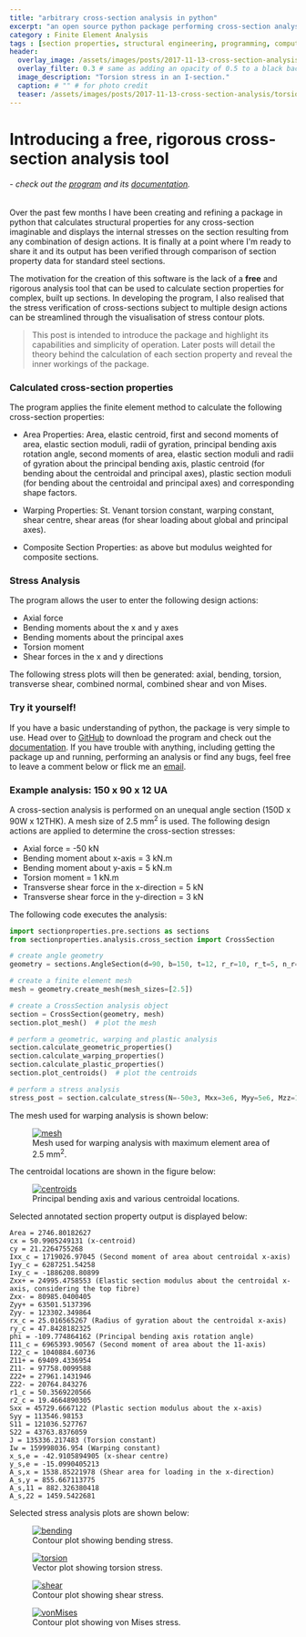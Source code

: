 ```yaml
---
title: "arbitrary cross-section analysis in python"
excerpt: "an open source python package performing cross-section analysis on arbitrary sections"
category : Finite Element Analysis
tags : [section properties, structural engineering, programming, computational mechanics]
header:
  overlay_image: /assets/images/posts/2017-11-13-cross-section-analysis/torsion-stress.png
  overlay_filter: 0.3 # same as adding an opacity of 0.5 to a black background
  image_description: "Torsion stress in an I-section."
  caption: # "" # for photo credit
  teaser: /assets/images/posts/2017-11-13-cross-section-analysis/torsion-stress.png
---
```


# Introducing a free, rigorous cross-section analysis tool

###### - *check out the [program](https://github.com/robbievanleeuwen/section-properties) and its [documentation](https://sectionproperties.readthedocs.io/).*

Over the past few months I have been creating and refining a package in python that calculates structural properties for any cross-section imaginable and displays the internal stresses on the section resulting from any combination of design actions. It is finally at a point where I'm ready to share it and its output has been verified through comparison of section property data for standard steel sections.

The motivation for the creation of this software is the lack of a **free** and rigorous analysis tool that can be used to calculate section properties for complex, built up sections. In developing the program, I also realised that the stress verification of cross-sections subject to multiple design actions can be streamlined through the visualisation of stress contour plots.

>This post is intended to introduce the package and highlight its capabilities and simplicity of operation. Later posts will detail the theory behind the calculation of each section property and reveal the inner workings of the package.

### Calculated cross-section properties

The program applies the finite element method to calculate the following cross-section properties:

* Area Properties: Area, elastic centroid, first and second moments of area, elastic section moduli, radii of gyration, principal bending axis rotation angle, second moments of area, elastic section moduli and radii of gyration about the principal bending axis, plastic centroid (for bending about the centroidal and principal axes), plastic section moduli (for bending about the centroidal and principal axes) and corresponding shape factors.

* Warping Properties: St. Venant torsion constant, warping constant, shear centre, shear areas (for shear loading about global and principal axes).

* Composite Section Properties: as above but modulus weighted for composite sections.

### Stress Analysis

The program allows the user to enter the following design actions:

* Axial force
* Bending moments about the x and y axes
* Bending moments about the principal axes
* Torsion moment
* Shear forces in the x and y directions

The following stress plots will then be generated: axial, bending, torsion, transverse shear, combined normal, combined shear and von Mises.

### Try it yourself!

If you have a basic understanding of python, the package is very simple to use. Head over to [GitHub](https://github.com/robbievanleeuwen/section-properties) to download the program and check out the [documentation](https://sectionproperties.readthedocs.io/). If you have trouble with anything, including getting the package up and running, performing an analysis or find any bugs, feel free to leave a comment below or flick me an [email](mailto:robbie.vanleeuwen@gmail.com).

### Example analysis: 150 x 90 x 12 UA

A cross-section analysis is performed on an unequal angle section (150D x 90W x 12THK). A mesh size of 2.5 mm<sup>2</sup> is used. The following design actions are applied to determine the cross-section stresses:

* Axial force = -50 kN
* Bending moment about x-axis = 3 kN.m
* Bending moment about y-axis = 5 kN.m
* Torsion moment = 1 kN.m
* Transverse shear force in the x-direction = 5 kN
* Transverse shear force in the y-direction = 3 kN

The following code executes the analysis:

```python
import sectionproperties.pre.sections as sections
from sectionproperties.analysis.cross_section import CrossSection

# create angle geometry
geometry = sections.AngleSection(d=90, b=150, t=12, r_r=10, r_t=5, n_r=16)

# create a finite element mesh
mesh = geometry.create_mesh(mesh_sizes=[2.5])

# create a CrossSection analysis object
section = CrossSection(geometry, mesh)
section.plot_mesh()  # plot the mesh

# perform a geometric, warping and plastic analysis
section.calculate_geometric_properties()
section.calculate_warping_properties()
section.calculate_plastic_properties()
section.plot_centroids()  # plot the centroids

# perform a stress analysis
stress_post = section.calculate_stress(N=-50e3, Mxx=3e6, Myy=5e6, Mzz=1e6, Vx=5e3, Vy=3e3)


```

The mesh used for warping analysis is shown below:

<figure>
  <a href="/assets/images/posts/2017-11-13-cross-section-analysis/mesh.png">
    <img src="/assets/images/posts/2017-11-13-cross-section-analysis/mesh.png" alt="mesh">
  </a>
  <figcaption>Mesh used for warping analysis with maximum element area of 2.5 mm<sup>2</sup>.</figcaption>
</figure>

The centroidal locations are shown in the figure below:

<figure>
  <a href="/assets/images/posts/2017-11-13-cross-section-analysis/centroid.png">
    <img src="/assets/images/posts/2017-11-13-cross-section-analysis/centroid.png" alt="centroids">
  </a>
  <figcaption>Principal bending axis and various centroidal locations.</figcaption>
</figure>

Selected annotated section property output is displayed below:

```
Area = 2746.80182627
cx = 50.9905249131 (x-centroid)
cy = 21.2264755268
Ixx_c = 1719026.97045 (Second moment of area about centroidal x-axis)
Iyy_c = 6287251.54258
Ixy_c = -1886208.80899
Zxx+ = 24995.4758553 (Elastic section modulus about the centroidal x-axis, considering the top fibre)
Zxx- = 80985.0400405
Zyy+ = 63501.5137396
Zyy- = 123302.349864
rx_c = 25.016565267 (Radius of gyration about the centroidal x-axis)
ry_c = 47.8428182325
phi = -109.774864162 (Principal bending axis rotation angle)
I11_c = 6965393.90567 (Second moment of area about the 11-axis)
I22_c = 1040884.60736
Z11+ = 69409.4336954
Z11- = 97758.0099588
Z22+ = 27961.1431946
Z22- = 20764.843276
r1_c = 50.3569220566
r2_c = 19.4664890305
Sxx = 45729.6667122 (Plastic section modulus about the x-axis)
Syy = 113546.98153
S11 = 121036.527767
S22 = 43763.8376059
J = 135336.217483 (Torsion constant)
Iw = 159998036.954 (Warping constant)
x_s,e = -42.9105894905 (x-shear centre)
y_s,e = -15.0990405213
A_s,x = 1538.85221978 (Shear area for loading in the x-direction)
A_s,y = 855.667113775
A_s,11 = 882.326380418
A_s,22 = 1459.5422681
```

Selected stress analysis plots are shown below:

<figure>
  <a href="/assets/images/posts/2017-11-13-cross-section-analysis/bending.png">
    <img src="/assets/images/posts/2017-11-13-cross-section-analysis/bending.png" alt="bending">
  </a>
  <figcaption>Contour plot showing bending stress.</figcaption>
</figure>

<figure>
  <a href="/assets/images/posts/2017-11-13-cross-section-analysis/torsion.png">
    <img src="/assets/images/posts/2017-11-13-cross-section-analysis/torsion.png" alt="torsion">
  </a>
  <figcaption>Vector plot showing torsion stress.</figcaption>
</figure>

<figure>
  <a href="/assets/images/posts/2017-11-13-cross-section-analysis/shear.png">
    <img src="/assets/images/posts/2017-11-13-cross-section-analysis/shear.png" alt="shear">
  </a>
  <figcaption>Contour plot showing shear stress.</figcaption>
</figure>

<figure>
  <a href="/assets/images/posts/2017-11-13-cross-section-analysis/vonMises.png">
    <img src="/assets/images/posts/2017-11-13-cross-section-analysis/vonMises.png" alt="vonMises">
  </a>
  <figcaption>Contour plot showing von Mises stress.</figcaption>
</figure>

<script type="text/javascript" src="//downloads.mailchimp.com/js/signup-forms/popup/unique-methods/embed.js" data-dojo-config="usePlainJson: true, isDebug: false"></script><script type="text/javascript">window.dojoRequire(["mojo/signup-forms/Loader"], function(L) { L.start({"baseUrl":"mc.us19.list-manage.com","uuid":"541c65ecb1b23522bcf1300db","lid":"b7a47b4e83","uniqueMethods":true}) })</script>
